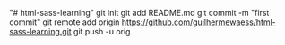 "# html-sass-learning"  git init git add README.md git commit -m "first commit" git remote add origin https://github.com/guilhermewaess/html-sass-learning.git git push -u orig
